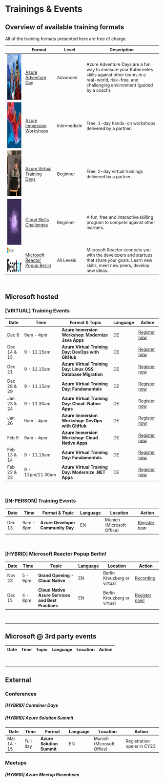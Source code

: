 # Trainings & Events

## Overview of available training formats
All of the training formats presented here are free of charge.

|        | Format   | Level |Description                          |   
|--------|---------|--------|-------------------------------------|
| <img src="./assets/azure_adventure_day.jpg" width="150" height="150">| [Azure Adventure Day](https://aka.ms/azure-adventure-day) | Advanced | Azure Adventure Days are a fun way to measure your Kubernetes skills against other teams in a real-world, risk-free, and challenging environment (guided by a coach).  |   
| <img src="./assets/azure_immersion_workshop.jpg" width="150" height="150">| [Azure Immersion Workshops](https://www.microsoft.com/de-de/techwiese/events/immersion-workshops.aspx) | Intermediate | Free, 1-day hands-on workshops delivered by a partner. |   
| <img src="./assets/azure_virtual_training_days.jpg" width="150" height="150">| [Azure Virtual Training Days](https://www.microsoft.com/de-de/techwiese/events/microsoft-training-days.aspx)| Beginner | Free, 2-day virtual trainings delivered by a partner. |   
| <img src="./assets/cloud_skills_challenge.jpg" width="150" height="150">| [Cloud Skills Challenges](https://www.microsoft.com/de-de/techwiese/events/cloud-skills-challenge.aspx)| Beginner | A fun, free and interactive skilling program to compete against other learners. |   
| <img src="./assets/MSFT_Reactor_Logo.png" width="400" height="80"> | [Microsoft Reactor Popup Berlin](https://www.microsoft.com/de-de/techwiese/events/microsoft-reactor.aspx) | All Levels | Microsoft Reactor connects you with the developers and startups that share your goals. Learn new skills, meet new peers, develop new ideas. |

<br/>

## Microsoft hosted

### [VIRTUAL] Training Events

| Date   | Time   | Format & Topic | Language                     |   Action |
|--------|---------|--------|-------------------------------------|----------------|
| Dec 8 | 9am - 4pm | **Azure Immersion Workshop: Modernize Java Apps** | DE | [Register now](https://mktoevents.com/Microsoft+Event/363777/157-GQE-382)|
| Dec 14 & 15 | 9 - 12.15am | **Azure Virtual Training Day: DevOps with GitHub** | DE | [Register now](https://mktoevents.com/Microsoft+Event/367804/157-GQE-382)|
| Dec 21 | 9 - 12.15am | **Azure Virtual Training Day: Linux OSS Database Migration** | DE | [Register now](https://mktoevents.com/Microsoft+Event/367981/157-GQE-382)|
| Dec 28 & 29 | 9 - 11.15am | **Azure Virtual Training Day: Fundamentals** | DE |[Register now](https://mktoevents.com/Microsoft+Event/368475/157-GQE-382)|
| Jan 23 & 24 | 9 - 11.30am | **Azure Virtual Training Day: Cloud-Native Apps** | DE |[Register now](https://mktoevents.com/Microsoft+Event/371448/157-GQE-382)|
| Jan 26 | 9am - 4pm | **Azure Immersion Workshop: DevOps with GitHub** | DE | [Register now](https://mktoevents.com/Microsoft+Event/377005/157-GQE-382)|
| Feb 9 | 9am - 4pm | **Azure Immersion Workshop: Cloud Native Apps** | DE | [Register now](https://mktoevents.com/Microsoft+Event/378182/157-GQE-382)|
| Feb 13 & 14 | 9 - 11.15am | **Azure Virtual Training Day: Fundamentals** | DE |[Register now](https://mktoevents.com/Microsoft+Event/374103/157-GQE-382)|
| Feb 22 & 23 | 9 - 12pm/11.30am | **Azure Virtual Training Day: Modernize .NET Apps** | DE |[Register now](https://mktoevents.com/Microsoft+Event/376369/157-GQE-382)|

<br/>

### [IN-PERSON] Training Events
| Date   | Time   | Format & Topic | Language                     |   Location | Action |
|--------|---------|--------|-------------------------------------|------------|--------|
| Dec 13 | 9am - 6pm | **Azure Developer Community Day** | EN |Munich (Microsoft Office) | [Register now](https://azuredev.org/)

<br/>


### [HYBRID] Microsoft Reactor Popup Berlin!
| Date   | Time   | Topic | Language                     |   Location | Action |
|--------|---------|--------|-------------------------------------|------------|--------|
| Nov 23 | 5 - 9pm | **Grand Opening - Cloud Native** | EN | Berlin Kreuzberg or virtual | [Recording](https://developer.microsoft.com/en-us/reactor/events/17581/) 
| Dec 15 | 4 - 8pm | **Cloud Native Azure Services and Best Practices** | EN | Berlin Kreuzberg or virtual | [Register now!](https://developer.microsoft.com/en-us/reactor/events/17743/) 

<br/>

---
## Microsoft @ 3rd party events
| Date   | Time   | Topic | Language                     |   Location | Action |
|--------|---------|--------|-------------------------------------|------------|--------|

<br/>

---

## External

### Conferences

##### [HYBRID] Container Days
##### [HYBRID] Azure Solution Summit
| Date   | Time   | Format  | Language                     |   Location | Action |
|--------|---------|--------|-------------------------------------|------------|--------|
| Mar 14 - 15 | Full day | **Azure Solution Summit** | EN | Munich (Microsoft Office) | Registration opens in CY23


### Meetups

##### [HYBRID] Azure Meetup Rosenheim
